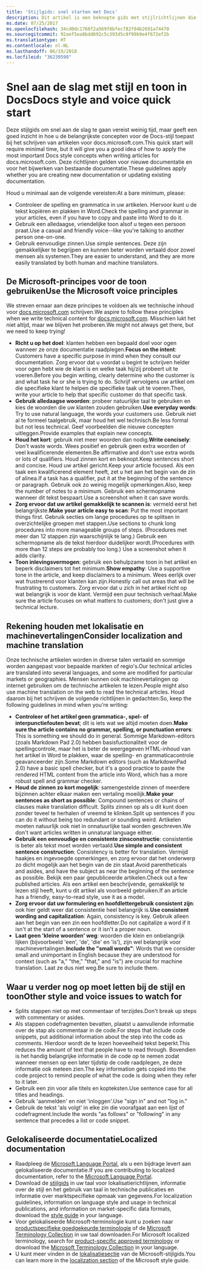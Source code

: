 ```yaml
---
title: 'Stijlgids: snel starten met Docs'
description: Dit artikel is een beknopte gids met stijlrichtlijnen die alleen de essentiële onderwerpen bevat om aan de slag te gaan met docs.microsoft.com.
ms.date: 07/25/2017
ms.openlocfilehash: 34cd0dc1760f2a569f8bfec782f04b2691a74470
ms.sourcegitcommit: 92aef5ea8bdd692c5c393d5c8f99b9e4f672ef2b
ms.translationtype: HT
ms.contentlocale: nl-NL
ms.lasthandoff: 06/19/2018
ms.locfileid: "36239598"
---
```

# <a name="docs-style-and-voice-quick-start"></a><span data-ttu-id="dabda-103">Snel aan de slag met stijl en toon in Docs</span><span class="sxs-lookup"><span data-stu-id="dabda-103">Docs style and voice quick start</span></span>

<span data-ttu-id="dabda-104">Deze stijlgids om snel aan de slag te gaan vereist weinig tijd, maar geeft een goed inzicht in hoe u de belangrijkste concepten voor de Docs-stijl toepast bij het schrijven van artikelen voor docs.microsoft.com.</span><span class="sxs-lookup"><span data-stu-id="dabda-104">This quick start will require minimal time, but it will give you a good idea of how to apply the most important Docs style concepts when writing articles for docs.microsoft.com.</span></span> <span data-ttu-id="dabda-105">Deze richtlijnen gelden voor nieuwe documentatie en voor het bijwerken van bestaande documentatie.</span><span class="sxs-lookup"><span data-stu-id="dabda-105">These guidelines apply whether you are creating new documentation or updating existing documentation.</span></span>

<span data-ttu-id="dabda-106">Houd u minimaal aan de volgende vereisten:</span><span class="sxs-lookup"><span data-stu-id="dabda-106">At a bare minimum, please:</span></span>

- <span data-ttu-id="dabda-107">Controleer de spelling en grammatica in uw artikelen. Hiervoor kunt u de tekst kopiëren en plakken in Word.</span><span class="sxs-lookup"><span data-stu-id="dabda-107">Check the spelling and grammar in your articles, even if you have to copy and paste into Word to do it.</span></span>
- <span data-ttu-id="dabda-108">Gebruik een alledaagse, vriendelijke toon alsof u tegen een persoon praat.</span><span class="sxs-lookup"><span data-stu-id="dabda-108">Use a casual and friendly voice--like you're talking to another person one-on-one.</span></span>
- <span data-ttu-id="dabda-109">Gebruik eenvoudige zinnen.</span><span class="sxs-lookup"><span data-stu-id="dabda-109">Use simple sentences.</span></span> <span data-ttu-id="dabda-110">Deze zijn gemakkelijker te begrijpen en kunnen beter worden vertaald door zowel mensen als systemen.</span><span class="sxs-lookup"><span data-stu-id="dabda-110">They are easier to understand, and they are more easily translated by both human and machine translators.</span></span>

## <a name="use-the-microsoft-voice-principles"></a><span data-ttu-id="dabda-111">De Microsoft-principes voor de toon gebruiken</span><span class="sxs-lookup"><span data-stu-id="dabda-111">Use the Microsoft voice principles</span></span>

<span data-ttu-id="dabda-112">We streven ernaar aan deze principes te voldoen als we technische inhoud voor [docs.microsoft.com](https://docs.microsoft.com) schrijven.</span><span class="sxs-lookup"><span data-stu-id="dabda-112">We aspire to follow these principles when we write technical content for [docs.microsoft.com](https://docs.microsoft.com).</span></span> <span data-ttu-id="dabda-113">Misschien lukt het niet altijd, maar we blijven het proberen.</span><span class="sxs-lookup"><span data-stu-id="dabda-113">We might not always get there, but we need to keep trying!</span></span>

- <span data-ttu-id="dabda-114">**Richt u op het doel**: klanten hebben een bepaald doel voor ogen wanneer ze onze documentatie raadplegen.</span><span class="sxs-lookup"><span data-stu-id="dabda-114">**Focus on the intent**: Customers have a specific purpose in mind when they consult our documentation.</span></span> <span data-ttu-id="dabda-115">Zorg ervoor dat u voordat u begint te schrijven helder voor ogen hebt wie de klant is en welke taak hij/zij probeert uit te voeren.</span><span class="sxs-lookup"><span data-stu-id="dabda-115">Before you begin writing, clearly determine who the customer is and what task he or she is trying to do.</span></span> <span data-ttu-id="dabda-116">Schrijf vervolgens uw artikel om die specifieke klant te helpen die specifieke taak uit te voeren.</span><span class="sxs-lookup"><span data-stu-id="dabda-116">Then, write your article to help that specific customer do that specific task.</span></span>
- <span data-ttu-id="dabda-117">**Gebruik alledaagse woorden**: probeer natuurlijke taal te gebruiken en kies de woorden die uw klanten zouden gebruiken.</span><span class="sxs-lookup"><span data-stu-id="dabda-117">**Use everyday words**: Try to use natural language, the words your customers use.</span></span> <span data-ttu-id="dabda-118">Gebruik niet al te formeel taalgebruik, maar houd het wel technisch.</span><span class="sxs-lookup"><span data-stu-id="dabda-118">Be less formal but not less technical.</span></span> <span data-ttu-id="dabda-119">Geef voorbeelden die nieuwe concepten uitleggen.</span><span class="sxs-lookup"><span data-stu-id="dabda-119">Provide examples that explain new concepts.</span></span>
- <span data-ttu-id="dabda-120">**Houd het kort**: gebruik niet meer woorden dan nodig.</span><span class="sxs-lookup"><span data-stu-id="dabda-120">**Write concisely**: Don't waste words.</span></span> <span data-ttu-id="dabda-121">Wees positief en gebruik geen extra woorden of veel kwalificerende elementen.</span><span class="sxs-lookup"><span data-stu-id="dabda-121">Be affirmative and don't use extra words or lots of qualifiers.</span></span> <span data-ttu-id="dabda-122">Houd zinnen kort en beknopt.</span><span class="sxs-lookup"><span data-stu-id="dabda-122">Keep sentences short and concise.</span></span> <span data-ttu-id="dabda-123">Houd uw artikel gericht.</span><span class="sxs-lookup"><span data-stu-id="dabda-123">Keep your article focused.</span></span> <span data-ttu-id="dabda-124">Als een taak een kwalificerend element heeft, zet u het aan het begin van de zin of alinea.</span><span class="sxs-lookup"><span data-stu-id="dabda-124">If a task has a qualifier, put it at the beginning of the sentence or paragraph.</span></span> <span data-ttu-id="dabda-125">Gebruik ook zo weinig mogelijk opmerkingen.</span><span class="sxs-lookup"><span data-stu-id="dabda-125">Also, keep the number of notes to a minimum.</span></span> <span data-ttu-id="dabda-126">Gebruik een schermopname wanneer dit tekst bespaart.</span><span class="sxs-lookup"><span data-stu-id="dabda-126">Use a screenshot when it can save words.</span></span>
- <span data-ttu-id="dabda-127">**Zorg ervoor dat uw artikel gemakkelijk te scannen is**: vermeld eerst het belangrijkste.</span><span class="sxs-lookup"><span data-stu-id="dabda-127">**Make your article easy to scan**: Put the most important things first.</span></span> <span data-ttu-id="dabda-128">Gebruik secties om lange procedures op te splitsen in overzichtelijke groepen met stappen.</span><span class="sxs-lookup"><span data-stu-id="dabda-128">Use sections to chunk long procedures into more manageable groups of steps.</span></span> <span data-ttu-id="dabda-129">(Procedures met meer dan 12 stappen zijn waarschijnlijk te lang.) Gebruik een schermopname als de tekst hierdoor duidelijker wordt.</span><span class="sxs-lookup"><span data-stu-id="dabda-129">(Procedures with more than 12 steps are probably too long.) Use a screenshot when it adds clarity.</span></span>
- <span data-ttu-id="dabda-130">**Toon inlevingsvermogen**: gebruik een behulpzame toon in het artikel en beperk disclaimers tot het minimum.</span><span class="sxs-lookup"><span data-stu-id="dabda-130">**Show empathy**: Use a supportive tone in the article, and keep disclaimers to a minimum.</span></span> <span data-ttu-id="dabda-131">Wees eerlijk over wat frustrerend voor klanten kan zijn.</span><span class="sxs-lookup"><span data-stu-id="dabda-131">Honestly call out areas that will be frustrating to customers.</span></span> <span data-ttu-id="dabda-132">Zorg ervoor dat u zich in het artikel richt op wat belangrijk is voor de klant. Vermijd een puur technisch verhaal.</span><span class="sxs-lookup"><span data-stu-id="dabda-132">Make sure the article focuses on what matters to customers; don't just give a technical lecture.</span></span>

## <a name="consider-localization-and-machine-translation"></a><span data-ttu-id="dabda-133">Rekening houden met lokalisatie en machinevertalingen</span><span class="sxs-lookup"><span data-stu-id="dabda-133">Consider localization and machine translation</span></span>

<span data-ttu-id="dabda-134">Onze technische artikelen worden in diverse talen vertaald en sommige worden aangepast voor bepaalde markten of regio's.</span><span class="sxs-lookup"><span data-stu-id="dabda-134">Our technical articles are translated into several languages, and some are modified for particular markets or geographies.</span></span> <span data-ttu-id="dabda-135">Mensen kunnen ook machinevertalingen op internet gebruiken om de technische artikelen te lezen.</span><span class="sxs-lookup"><span data-stu-id="dabda-135">People might also use machine translation on the web to read the technical articles.</span></span> <span data-ttu-id="dabda-136">Houd daarom bij het schrijven de volgende richtlijnen in gedachten:</span><span class="sxs-lookup"><span data-stu-id="dabda-136">So, keep the following guidelines in mind when you're writing:</span></span>

- <span data-ttu-id="dabda-137">**Controleer of het artikel geen grammatica-, spel- of interpunctiefouten bevat**; dit is iets wat we altijd moeten doen.</span><span class="sxs-lookup"><span data-stu-id="dabda-137">**Make sure the article contains no grammar, spelling, or punctuation errors**: This is something we should do in general.</span></span> <span data-ttu-id="dabda-138">Sommige Markdown-editors (zoals Markdown Pad 2.0) hebben basisfuctionaliteit voor de spellingcontrole, maar het is beter de weergegeven HTML-inhoud van het artikel in Word te plakken, waar de spelling- en grammaticacontrole geavanceerder zijn.</span><span class="sxs-lookup"><span data-stu-id="dabda-138">Some Markdown editors (such as MarkdownPad 2.0) have a basic spell checker, but it's a good practice to paste the rendered HTML content from the article into Word, which has a more robust spell and grammar checker.</span></span>
- <span data-ttu-id="dabda-139">**Houd de zinnen zo kort mogelijk**: samengestelde zinnen of meerdere bijzinnen achter elkaar maken een vertaling moeilijk.</span><span class="sxs-lookup"><span data-stu-id="dabda-139">**Make your sentences as short as possible**: Compound sentences or chains of clauses make translation difficult.</span></span> <span data-ttu-id="dabda-140">Splits zinnen op als u dit kunt doen zonder teveel te herhalen of vreemd te klinken.</span><span class="sxs-lookup"><span data-stu-id="dabda-140">Split up sentences if you can do it without being too redundant or sounding weird.</span></span> <span data-ttu-id="dabda-141">Artikelen moeten natuurlijk ook niet in onnatuurlijke taal worden geschreven.</span><span class="sxs-lookup"><span data-stu-id="dabda-141">We don't want articles written in unnatural language either.</span></span>
- <span data-ttu-id="dabda-142">**Gebruik een eenvoudige en consistente zinsconstructie**: consistentie is beter als tekst moet worden vertaald.</span><span class="sxs-lookup"><span data-stu-id="dabda-142">**Use simple and consistent sentence construction**: Consistency is better for translation.</span></span> <span data-ttu-id="dabda-143">Vermijd haakjes en ingevoegde opmerkingen, en zorg ervoor dat het onderwerp zo dicht mogelijk aan het begin van de zin staat.</span><span class="sxs-lookup"><span data-stu-id="dabda-143">Avoid parentheticals and asides, and have the subject as near the beginning of the sentence as possible.</span></span> <span data-ttu-id="dabda-144">Bekijk een paar gepubliceerde artikelen.</span><span class="sxs-lookup"><span data-stu-id="dabda-144">Check out a few published articles.</span></span> <span data-ttu-id="dabda-145">Als een artikel een beschrijvende, gemakkelijk te lezen stijl heeft, kunt u dit artikel als voorbeeld gebruiken.</span><span class="sxs-lookup"><span data-stu-id="dabda-145">If an article has a friendly, easy-to-read style, use it as a model.</span></span>
- <span data-ttu-id="dabda-146">**Zorg ervoor dat uw formulering en hoofdlettergebruik consistent zijn**: ook hier geldt weer dat consistentie heel belangrijk is.</span><span class="sxs-lookup"><span data-stu-id="dabda-146">**Use consistent wording and capitalization**: Again, consistency is key.</span></span> <span data-ttu-id="dabda-147">Gebruik alleen aan het begin van een zin een hoofdletter.</span><span class="sxs-lookup"><span data-stu-id="dabda-147">Do not capitalize a word if it isn't at the start of a sentence or it isn't a proper noun.</span></span>
- <span data-ttu-id="dabda-148">**Laat geen 'kleine woorden' weg**: woorden die klein en onbelangrijk lijken (bijvoorbeeld 'een', 'de', 'die' en 'is'), zijn wel belangrijk voor machinevertalingen.</span><span class="sxs-lookup"><span data-stu-id="dabda-148">**Include the "small words"**: Words that we consider small and unimportant in English because they are understood for context (such as "a," "the," "that," and "is") are crucial for machine translation.</span></span> <span data-ttu-id="dabda-149">Laat ze dus niet weg.</span><span class="sxs-lookup"><span data-stu-id="dabda-149">Be sure to include them.</span></span>

## <a name="other-style-and-voice-issues-to-watch-for"></a><span data-ttu-id="dabda-150">Waar u verder nog op moet letten bij de stijl en toon</span><span class="sxs-lookup"><span data-stu-id="dabda-150">Other style and voice issues to watch for</span></span>

- <span data-ttu-id="dabda-151">Splits stappen niet op met commentaar of terzijdes.</span><span class="sxs-lookup"><span data-stu-id="dabda-151">Don't break up steps with commentary or asides.</span></span>
- <span data-ttu-id="dabda-152">Als stappen codefragmenten bevatten, plaatst u aanvullende informatie over de stap als commentaar in de code.</span><span class="sxs-lookup"><span data-stu-id="dabda-152">For steps that include code snippets, put additional information about the step into the code as comments.</span></span> <span data-ttu-id="dabda-153">Hierdoor wordt de te lezen hoeveelheid tekst beperkt.</span><span class="sxs-lookup"><span data-stu-id="dabda-153">This reduces the amount of text that people have to read through.</span></span> <span data-ttu-id="dabda-154">Bovendien is het handig belangrijke informatie in de code op te nemen zodat wanneer mensen op een later tijdstip de code raadplegen, ze deze informatie ook meteen zien.</span><span class="sxs-lookup"><span data-stu-id="dabda-154">The key information gets copied into the code project to remind people of what the code is doing when they refer to it later.</span></span>
- <span data-ttu-id="dabda-155">Gebruik een zin voor alle titels en kopteksten.</span><span class="sxs-lookup"><span data-stu-id="dabda-155">Use sentence case for all titles and headings.</span></span>
- <span data-ttu-id="dabda-156">Gebruik 'aanmelden' en niet 'inloggen'.</span><span class="sxs-lookup"><span data-stu-id="dabda-156">Use "sign in" and not "log in."</span></span>
- <span data-ttu-id="dabda-157">Gebruik de tekst 'als volgt' in elke zin die voorafgaat aan een lijst of codefragment.</span><span class="sxs-lookup"><span data-stu-id="dabda-157">Include the words "as follows" or "following" in any sentence that precedes a list or code snippet.</span></span>

## <a name="localized-documentation"></a><span data-ttu-id="dabda-158">Gelokaliseerde documentatie</span><span class="sxs-lookup"><span data-stu-id="dabda-158">Localized documentation</span></span>

- <span data-ttu-id="dabda-159">Raadpleeg de [Microsoft Language Portal](https://www.microsoft.com/Language/Default.aspx), als u een bijdrage levert aan gelokaliseerde documentatie.</span><span class="sxs-lookup"><span data-stu-id="dabda-159">If you are contributing to localized documentation, refer to the [Microsoft Language Portal](https://www.microsoft.com/Language/Default.aspx).</span></span>
- <span data-ttu-id="dabda-160">Download de [stijlgids](https://www.microsoft.com/Language/StyleGuides) in uw taal voor lokalisatierichtlijnen, informatie over de stijl en het gebruik van taal in technische publicaties en informatie over marktspecifieke opmaak van gegevens.</span><span class="sxs-lookup"><span data-stu-id="dabda-160">For localization guidelines, information on language style and usage in technical publications, and information on market-specific data formats, download the [style guide](https://www.microsoft.com/Language/StyleGuides) in your language.</span></span>
- <span data-ttu-id="dabda-161">Voor gelokaliseerde Microsoft-terminologie kunt u zoeken naar [productspecifieke goedgekeurde terminologie](https://www.microsoft.com/Language/Default.aspx) of de [Microsoft Terminology Collection](https://www.microsoft.com/Language/Terminology.aspx) in uw taal downloaden.</span><span class="sxs-lookup"><span data-stu-id="dabda-161">For Microsoft localized terminology, search for [product-specific approved terminology](https://www.microsoft.com/Language/Default.aspx) or download the [Microsoft Terminology Collection](https://www.microsoft.com/Language/Terminology.aspx) in your language.</span></span>
- <span data-ttu-id="dabda-162">U kunt meer vinden in de [lokalisatiesectie](https://docs.microsoft.com/style-guide/global-communications/) van de Microsoft-stijlgids.</span><span class="sxs-lookup"><span data-stu-id="dabda-162">You can learn more in the [localization section](https://docs.microsoft.com/style-guide/global-communications/) of the Microsoft style guide.</span></span>
